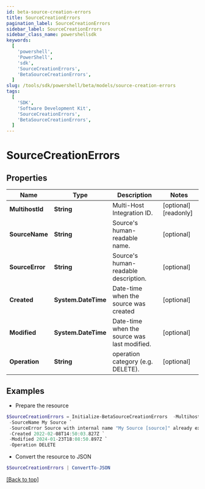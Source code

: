 ```yaml
---
id: beta-source-creation-errors
title: SourceCreationErrors
pagination_label: SourceCreationErrors
sidebar_label: SourceCreationErrors
sidebar_class_name: powershellsdk
keywords:
  [
    'powershell',
    'PowerShell',
    'sdk',
    'SourceCreationErrors',
    'BetaSourceCreationErrors',
  ]
slug: /tools/sdk/powershell/beta/models/source-creation-errors
tags:
  [
    'SDK',
    'Software Development Kit',
    'SourceCreationErrors',
    'BetaSourceCreationErrors',
  ]
---
```


# SourceCreationErrors

## Properties

| Name | Type | Description | Notes |
| --- | --- | --- | --- |
| **MultihostId** | **String** | Multi-Host Integration ID. | [optional] [readonly] |
| **SourceName** | **String** | Source's human-readable name. | [optional] |
| **SourceError** | **String** | Source's human-readable description. | [optional] |
| **Created** | **System.DateTime** | Date-time when the source was created | [optional] |
| **Modified** | **System.DateTime** | Date-time when the source was last modified. | [optional] |
| **Operation** | **String** | operation category (e.g. DELETE). | [optional] |

## Examples

- Prepare the resource

```powershell
$SourceCreationErrors = Initialize-BetaSourceCreationErrors  -MultihostId 2c91808568c529c60168cca6f90c1324 `
 -SourceName My Source `
 -SourceError Source with internal name "My Source [source]" already exists. `
 -Created 2022-02-08T14:50:03.827Z `
 -Modified 2024-01-23T18:08:50.897Z `
 -Operation DELETE
```

- Convert the resource to JSON

```powershell
$SourceCreationErrors | ConvertTo-JSON
```

[[Back to top]](#)

